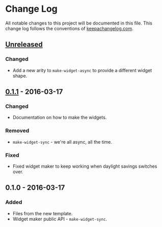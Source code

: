 # Change Log
All notable changes to this project will be documented in this file. This change log follows the conventions of [keepachangelog.com](http://keepachangelog.com/).

## [Unreleased]
### Changed
- Add a new arity to `make-widget-async` to provide a different widget shape.

## [0.1.1] - 2016-03-17
### Changed
- Documentation on how to make the widgets.

### Removed
- `make-widget-sync` - we're all async, all the time.

### Fixed
- Fixed widget maker to keep working when daylight savings switches over.

## 0.1.0 - 2016-03-17
### Added
- Files from the new template.
- Widget maker public API - `make-widget-sync`.

[Unreleased]: https://github.com/your-name/poem-hime/compare/0.1.1...HEAD
[0.1.1]: https://github.com/your-name/poem-hime/compare/0.1.0...0.1.1
